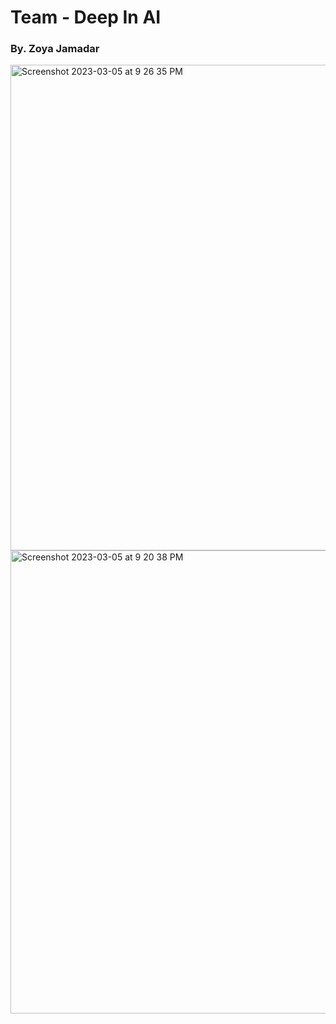 <h1> Team - Deep In AI </h1>
<h3> By. Zoya Jamadar </h3>

<img width="777" alt="Screenshot 2023-03-05 at 9 26 35 PM" src="https://user-images.githubusercontent.com/84071291/222971334-356327d1-d304-487c-940f-1eb8a0676fe2.png">


<img width="741" alt="Screenshot 2023-03-05 at 9 20 38 PM" src="https://user-images.githubusercontent.com/84071291/222971007-9ce22bc8-200b-4504-b62f-6f9216e89aa8.png">
